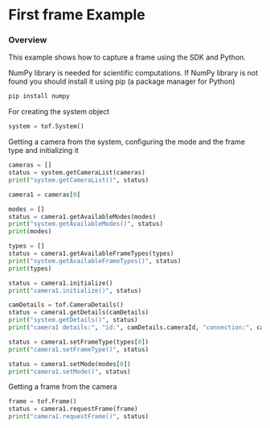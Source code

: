 # First frame Example

### Overview
This example shows how to capture a frame using the SDK and Python.

NumPy library is needed for scientific computations. 
If NumPy library is not found you should install it using pip (a package manager for Python)

```python
pip install numpy
```

For creating the system object
```python
system = tof.System()
```

Getting a camera from the system, configuring the mode and the frame type and initializing it
```python
cameras = []
status = system.getCameraList(cameras)
print("system.getCameraList()", status)

camera1 = cameras[0]

modes = []
status = camera1.getAvailableModes(modes)
print("system.getAvailableModes()", status)
print(modes)

types = []
status = camera1.getAvailableFrameTypes(types)
print("system.getAvailableFrameTypes()", status)
print(types)

status = camera1.initialize()
print("camera1.initialize()", status)

camDetails = tof.CameraDetails()
status = camera1.getDetails(camDetails)
print("system.getDetails()", status)
print("camera1 details:", "id:", camDetails.cameraId, "connection:", camDetails.connection)

status = camera1.setFrameType(types[0])
print("camera1.setFrameType()", status)

status = camera1.setMode(modes[0])
print("camera1.setMode()", status)
```

Getting a frame from the camera
```python
frame = tof.Frame()
status = camera1.requestFrame(frame)
print("camera1.requestFrame()", status)
```
